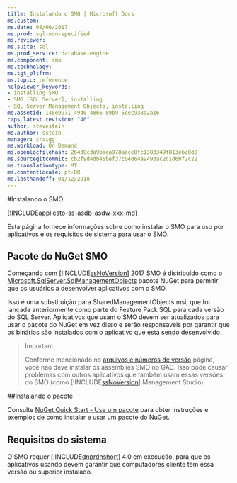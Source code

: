 ```yaml
---
title: Instalando o SMO | Microsoft Docs
ms.custom: 
ms.date: 08/06/2017
ms.prod: sql-non-specified
ms.reviewer: 
ms.suite: sql
ms.prod_service: database-engine
ms.component: smo
ms.technology: 
ms.tgt_pltfrm: 
ms.topic: reference
helpviewer_keywords:
- installing SMO
- SMO [SQL Server], installing
- SQL Server Management Objects, installing
ms.assetid: 140e9971-4940-4866-89b9-5cec938e2a16
caps.latest.revision: "46"
author: stevestein
ms.author: sstein
manager: craigg
ms.workload: On Demand
ms.openlocfilehash: 26438c3a9baea978aace0fc1383349f813e6c0d0
ms.sourcegitcommit: cb2f9d4db45bef37c04064a9493ac2c1d60f2c22
ms.translationtype: MT
ms.contentlocale: pt-BR
ms.lasthandoff: 01/12/2018
---
```

#<a name="installing-smo"></a>Instalando o SMO

[!INCLUDE[appliesto-ss-asdb-asdw-xxx-md](../../includes/appliesto-ss-asdb-asdw-xxx-md.md)]

Esta página fornece informações sobre como instalar o SMO para uso por aplicativos e os requisitos de sistema para usar o SMO.

## <a name="smo-nuget-package"></a>Pacote do NuGet SMO

Começando com [!INCLUDE[ssNoVersion](../../includes/ssnoversion-md.md)] 2017 SMO é distribuído como o [Microsoft.SqlServer.SqlManagementObjects](https://www.nuget.org/packages/Microsoft.SqlServer.SqlManagementObjects) pacote NuGet para permitir que os usuários a desenvolver aplicativos com o SMO.

Isso é uma substituição para SharedManagementObjects.msi, que foi lançada anteriormente como parte do Feature Pack SQL para cada versão do SQL Server. Aplicativos que usam o SMO devem ser atualizados para usar o pacote do NuGet em vez disso e serão responsáveis por garantir que os binários são instalados com o aplicativo que está sendo desenvolvido.

>>[!Important]
>>Conforme mencionado no [arquivos e números de versão](files-and-version-numbers.md) página, você não deve instalar os assemblies SMO no GAC. Isso pode causar problemas com outros aplicativos que também usam essas versões do SMO (como [!INCLUDE[ssNoVersion](../../includes/ssnoversion-md.md)] Management Studio).

##<a name="installing-the-package"></a>Instalando o pacote

Consulte [NuGet Quick Start - Use um pacote](https://docs.microsoft.com/en-us/nuget/quickstart/use-a-package) para obter instruções e exemplos de como instalar e usar um pacote do NuGet. 
  
## <a name="system-requirements"></a>Requisitos do sistema
  
 O SMO requer [!INCLUDE[dnprdnshort](../../includes/dnprdnshort-md.md)] 4.0 em execução, para que os aplicativos usando devem garantir que computadores cliente têm essa versão ou superior instalado.
  
